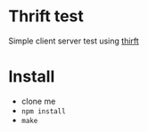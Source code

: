 # Thrift test

Simple client server test using [thirft](https://thrift.apache.org/)

# Install

* clone me
* `npm install`
* `make`